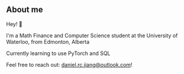 ## About me

Hey! 👋

I'm a Math Finance and Computer Science student at the University of Waterloo, from Edmonton, Alberta

Currently learning to use PyTorch and SQL 

Feel free to reach out: daniel.rc.jiang@outlook.com!
